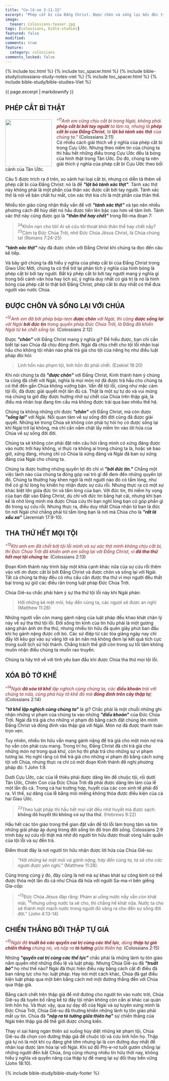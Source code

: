```yaml
---
title: "Cơ-lô-se 2:11-15"
excerpt: "Phép cắt bì của Đấng Christ. Được chôn và sống lại bởi đức tin. Tha thứ hết mọi tội. Phá hủy tờ khế. Chiến thắng bởi thập tự giá."
image:
  teaser: Colossians-teaser.jpg
tags: [colossians, bible-studies]
featured: false
modified:
comments: true
feature:
  category: colossians
comments_locked: false
---
```


{% include toc.html %}
{% include toc_spacer.html %}
{% include bible-study/colossians-study-notes-viet %}
{% include toc_spacer.html %}
{% include bible-study/bible-studies-Viet %}

{{ page.excerpt | markdownify }}

## PHÉP CẮT BÌ THẬT
<div>
<p>
<img alt src="http://vacsf.org/assets/images/Co-lo-se-teaser.jpg" style="border: 0px none; margin: 7px 15px 0px 0px; max-width: 100%; height: 148px; padding: 0px; float: left;">
    <span style="color: rgb(159, 29, 33);"><i>"<sup>11</sup>Anh em cũng chịu cắt bì trong Ngài, không phải <strong>phép cắt bì bởi tay người</strong> ta làm ra, nhưng là <strong>phép cắt bì của Ðấng Christ</strong>, là <strong>lột bỏ tánh xác thịt</strong> của chúng ta."</i></span> (Colossians 2:11)<br />
Có nhiều cách giải thích về ý nghĩa của phép cắt bì trong Cựu Ước. Nhưng theo niềm tin của chúng ta thì hầu hết những điều trong Cựu Ước đều là bóng của hình thật trong Tân Ước. Do đó, chúng ta nên giải thích ý nghĩa của phép cắt bì Cựu Ước theo bối cảnh của Tân Ước.
</p>
</div>

Câu 5 được trích ra ở trên, so sánh hai loại cắt bì,  nhưng có diễn tả thêm về phép cắt bì của Đấng Christ: nó là để  ***"lột bỏ tánh xác thịt"***. Tánh xác thịt này không phải là một phần của thân xác được cắt bởi tay người. Tánh xác thịt là nói về bản chất hư mất, còn xác thịt kia chỉ là một phần của thân thể.

Nhiều tôn giáo cũng nhận thấy vấn đề với ***"tánh xác thịt"*** và tạo nên nhiều phương cách để hủy diệt nó hầu được tiến lên bậc cao hơn về tâm linh. Tánh xác thịt này cũng được gọi là  ***"thân thể hay chết"*** trong Rô-ma đoạn 7:

> <sup>24</sup>Khốn nạn cho tôi! Ai sẽ cứu tôi thoát khỏi thân thể hay chết nầy? <sup>25</sup>Cảm tạ Ðức Chúa Trời, nhờ Ðức Chúa Jêsus Christ, là Chúa chúng ta! (Romans 7:24-25)

 ***"tánh xác thịt"*** này đã được chôn với Đấng Christ khi chúng ta đọc đến câu kế tiếp.

Và bây giờ chúng ta đã hiểu ý nghĩa của phép cắt bì của Đấng Christ trong Giwo Ươc Mới, chúng ta có thể trở lại phân tích ý nghĩa của hình bóng là phép cắt bì bởi tay người. Bất kỳ phép cắt bì bởi tay người mang ý nghĩa gì trong bối cảnh văn hóa hay lịch sử, ý nghĩa duy nhất có giá trị là nó là hình bóng của phép cắt bì thật bởi Đấng Christ,  phép cắt bì duy nhất có thể đưa người vào nước Chúa.

## ĐƯỢC CHÔN VÀ SỐNG LẠI VỚI CHÚA

<span style="color: rgb(159, 29, 33);">
<i>"<sup>12</sup>Anh em đã bởi phép báp-tem <strong>được chôn</strong> với Ngài, thì cũng <strong>được
sống lại</strong> với Ngài <strong>bởi đức tin</strong> trong
quyền phép Ðức Chúa Trời, là
Ðấng đã khiến Ngài từ kẻ chết
sống lại.</i></span> (Colossians 2:12)

Được ***"chôn"*** với Đấng Christ mang ý nghĩa gì? Để hiểu được, bạn chỉ cần biết tại sao Chúa đã chịu đóng đinh. Ngài đã chịu chết cho tội lỗi nhân loại hầu cho không tội nhân nào phải trả giá cho tội của riêng họ như điều luật pháp đòi hỏi:

> Linh hồn nào phạm tội, linh hồn đó phải chết. (Ezekiel 18:20)

Khi nói chúng ta đã ***"được chôn"*** với Đấng Christ, Kinh thánh hàm ý chúng ta cũng đã chết với Ngài, nghĩa là mọi món nợ đã được trả hầu cho chúng ta có thể đến gần Chúa không vướng bận. Vấn đề tội lỗi, cũng như mặc cảm tội lỗi, đã được giải quyết một lần đủ cả. Thật là một sự tự do và vui mừng mà chúng ta giờ đây được hưởng nhờ sự chết của Chúa trên thập giá, là điều mà nhân loại đang tìm cầu mà không được trải qua bao nhiêu thế hệ.

Chúng ta không những chỉ được ***"chôn"*** với Đấng Christ, mà còn được  ***"sống lại"*** với Ngài. Nỗi quan tâm về sự sống đời đời cũng đã được giải quyết. Những kẻ trong Chúa sẽ không còn phải tự hỏi họ có được sống lại khi Ngài trở lại không, mà chỉ cần nắm chặt lấy niềm tin vào lời hứa của Chúa về sự sống đời đời.

Chúng ta sẽ không còn phải đặt nên câu hỏi rằng mình có xứng đáng được vào nước trời hay không, vì thực ra không ai trong chúng ta là, hoặc sẽ bao giờ, xứng đáng, nhưng chỉ có Chúa là xứng đáng và Ngài đã ban sự xứng đáng của Ngài cho chúng ta.

Chúng ta được hưởng những quyền lợi đó chỉ vì ***"bởi đức tin."***  Chẳng một việc lành nào của chúng ta đóng góp vai trò gì để đem đến những quyền lợi đó. Chúng ta thường hay khen ngợi là một người nào đó có tấm lòng, như thể có gì từ lòng họ khiến họ nhận được sự cứu rỗi. Nhưng thực ra có một sự khác biệt lớn giữa đức tin và tấm lòng của bạn. Với đức tin, thì niềm hy vọng của bạn đặt vào Đấng Christ, dù chỉ với đức tin bằng hạt cải, nhưng khi bạn kể là nhờ lòng mình mà được Chúa cứu thì bạn nghĩ lòng bạn có góp phần gì đó trong sự cứu rỗi. Nhưng thực ra, điều duy nhất Chúa nhận từ bạn là đức tin nơi Ngài chứ chẳng phải từ tấm lòng bạn là nơi mà Chúa cho là ***"rất là xấu xa"*** (Jeremiah 17:9-10).

## THA THỨ HẾT MỌI TỘI

<span style="color: rgb(159, 29, 33);">
<i>"<sup>13</sup>Khi anh em đã chết bởi tội lỗi
mình và sự xác thịt mình không
chịu cắt bì, thì Ðức Chúa Trời đã
khiến anh em sống lại với Ðấng
Christ, vì <strong>đã tha thứ hết mọi tội
chúng ta</strong>:   </i></span> (Colossians 2:13)

Đoạn Kinh thánh này trình bày một khía cạnh khác nữa của sự cứu rỗi thêm vào với ơn được cắt bì bởi Đấng Christ và được chôn và sống lại với Ngài. Tất cả chúng ta thảy đều có nhu cầu cần được tha thứ vì mọi người đều thất bại trong sự giữ các điều răn trong luật pháp Đức Chúa Trời.

Chúa Giê-su chắc phải hàm ý sự tha thứ tội lỗi này khi Ngài phán:

> Hỡi những kẻ mệt mỏi, hãy đến cùng ta, các ngươi sẽ được an nghỉ (Matthew 11:28)

Những người vẫn còn mang gánh nặng của luật pháp đều khao khát chân lý này về sự tha thứ tội lỗi. Đời sống tin kính của tín hữu phải là một gương sáng phản ảnh ơn tha thứ, nhưng nhiều tín hữu đã quên giây phút ban đầu khi họ gánh nặng được cởi bỏ. Các sứ điệp từ các tòa giảng ngày nay chỉ đầy lời kêu gọi vào sự vâng lời và ăn năn mà không đem lại kết quả tích cực trong suốt lịch sử hội thánh. Chẳng trách thế giới còn trong sự tối tăm không muốn nhận điều chúng ta muốn rao truyền.

Chúng ta hãy trở về với tình yêu ban đầu khi được Chúa tha thứ mọi tội lỗi.

## XÓA BỎ TỜ KHẾ

<span style="color: rgb(159, 29, 33);">
<i>"<sup>14</sup>Ngài <strong>đã xóa tờ khế</strong> lập nghịch
cùng chúng ta, các <strong>điều khoản</strong> trái
với chúng ta nữa, cùng phá hủy tờ
khế đó mà <strong>đóng đinh trên cây thập
tự</strong>;   </i></span> (Colossians 2:14) 

***"tờ khế lập nghịch cùng chúng ta"*** là gì? Chắc phải là một chuỗi những ghi nhận những vi phạm của chúng ta vào những ***"điều khoản"*** của Đức Chúa Trời. Ngài đã trả giá cho những vi phạm đó bằng cách đặt chúng lên mình Đấng Christ và đóng đinh vào thập giá với Ngài. Món nợ đã được thanh toán trọn vẹn.

Tuy nhiên, nhiều tín hữu vẫn mang gánh nặng để trả giá cho một món nợ mà họ vẫn còn phải cưu mang. Trong trí họ, Đấng Christ đã chỉ trả giá cho những món nợ trong quá khứ, còn họ thì phải trả cho những sự vi phạm tương lai. Họ nghĩ rằng có thể trả giá cho những vi phạm đó bằng cách xưng tội với Chúa, nhưng thực ra chỉ có một đoạn Kinh thánh đề nghị phương pháp đó: 1 John 1:9.

Dưới Cựu Ước, các của lễ thiêu phải được dâng lên để chuộc tội, rồi dưới Tân Ước, Chiên Con của Đức Chúa Trời đã phải được dâng lên làm của lễ một lần đủ cả. Trong cả hai trường hợp, huyết của các con sinh tế phải đổ ra. Vì thế, sự dâng của lễ bằng môi miếng không thỏa được điều kiện của cả hai Giao Ước.

> <sup>22</sup>Theo luật pháp thì hầu hết mọi vật đều nhờ huyết mà được sạch: <strong>không đổ huyết thì không có sự tha thứ</strong>. (Hebrews 9:22)

Hầu hết các tôn giáo trong thế gian đặt vấn đề tội lỗi làm trọng tâm và tìm những giải pháp áp dụng trong đời sống tín đồ trọn đời sống. Colossians 2:9 trình bày sự cứu rỗi thật mà nhờ đó người tín hữu được thoát vòng luẩn quẩn của tội lỗi và sự đền trả.

Điểm thoát đây là nơi người tín hữu nhận được lời hứa của Chúa Giê-su:

>  *"Hỡi những kẻ mệt mỏi và gánh nặng, hãy đến cùng ta, ta sẽ cho các ngươi được yên nghỉ."* (Matthew 11:28). 

Cũng trong cùng ý đó, đây cũng là nơi mà sự khao khát sự công bình có thể được thỏa một lần đủ cả như Chúa đã hứa với người Sa-ma-ri bên giếng Gia-cốp:

> "<sup>13</sup>Ðức Chúa Jêsus đáp rằng: Phàm ai uống nước nầy vẫn còn khát mãi; <sup>14</sup>nhưng uống nước ta sẽ cho, thì chẳng hề khát nữa. Nước ta cho sẽ thành một mạch nước trong người đó văng ra cho đến sự sống đời đời.” (John 4:13-14)

## CHIẾN THẮNG BỞI THẬP TỰ GIÁ

<span style="color: rgb(159, 29, 33);">
<i>"<sup>15</sup>Ngài đã <strong>truất bỏ các quyền cai trị
cùng các thế lực</strong>, dùng <strong>thập tự giá
chiến thắng</strong> chúng nó, và nộp ra <strong>tỏ
tường</strong> giữa thiên hạ.</i></span> (Colossians 2:15) 

Những ***"quyền cai trị cùng các thế lực"*** chắc phải là những lãnh tụ tôn giáo nắm quyền nhờ những điều lệ và luật pháp. Nhưng Chúa Giê-su đã  ***"truất bỏ"*** họ như thế nào? Ngài đã thực hiện điều này bằng cách cất đi điều đã ban năng lực cho họ: luật pháp. Hay nói một cách khác, Chúa đã gạt điều kiện luật pháp qua một bên bằng cách mở một đường thẳng đến với Chúa qua thập giá.

Bằng cách chết trên thập giá để mở đường cho người tin vào nước trời, Chúa Giê-su đã tuyên bố rằng kể từ đây tội nhân không còn cần ai khác cai quản linh hồn họ. Và thực vậy, qua sự dạy dỗ của Ngài và sự tuyên xưng mình là Đức Chúa Trời, Chúa Giê-su đã thường khiến những lãnh tụ tôn giáo phải mất uy tín. Chúa đã ***"nộp ra tỏ tường giữa thiên hạ"*** sự chiến thắng của Ngài trên thập giá để thế giới được chứng kiến.

Thay vì sai hàng ngàn thiên sứ xuống hủy diệt những kẻ phạm tội, Chúa Giê-su đã chọn con đường thập giá để chuộc tội và cứu linh hồn họ. Thập giá tự nó là một khí cụ đáng ghê tởm nhưng lại là con đường duy nhất để nhân loại được làm hòa lại với Ngài. Khi sứ đồ Phi-e-rơ tuốt gươm chống lại những người đến bắt Chúa, ông cũng nhưng nhiều tín hữu thời nay, không hiểu ý nghĩa và quyền năng của thập tự để mang lại sự đổi thay bền vững (John 18:10).

{% include bible-study/bible-study-footer %}
